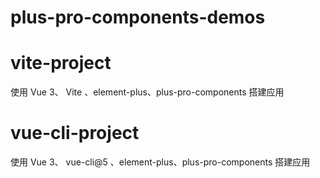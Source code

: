 # plus-pro-components-demos

# vite-project

使用 Vue 3、 Vite 、element-plus、plus-pro-components 搭建应用

# vue-cli-project

使用 Vue 3、 vue-cli@5 、element-plus、plus-pro-components 搭建应用
